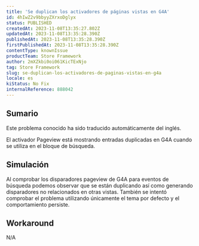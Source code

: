 ```yaml
---
title: 'Se duplican los activadores de páginas vistas en G4A'
id: 4hIwZ2v9bbyyZXrxoDglyx
status: PUBLISHED
createdAt: 2023-11-08T13:35:27.802Z
updatedAt: 2023-11-08T13:35:28.390Z
publishedAt: 2023-11-08T13:35:28.390Z
firstPublishedAt: 2023-11-08T13:35:28.390Z
contentType: knownIssue
productTeam: Store Framework
author: 2mXZkbi0oi061KicTExNjo
tag: Store Framework
slug: se-duplican-los-activadores-de-paginas-vistas-en-g4a
locale: es
kiStatus: No Fix
internalReference: 888042
---
```


## Sumario

<div class="alert alert-info">
  <p>Este problema conocido ha sido traducido automáticamente del inglés.</p>
</div>


El activador Pageview está mostrando entradas duplicadas en G4A cuando se utiliza en el bloque de búsqueda.


##

## Simulación


Al comprobar los disparadores pageview de G4A para eventos de búsqueda podemos observar que se están duplicando así como generando disparadores no relacionados en otras vistas.
También se intentó comprobar el problema utilizando únicamente el tema por defecto y el comportamiento persiste.



## Workaround


N/A





